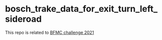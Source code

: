 # bosch_trake_data_for_exit_turn_left_sideroad
This repo is related to [ BFMC challenge 2021](https://boschfuturemobility.com/)
